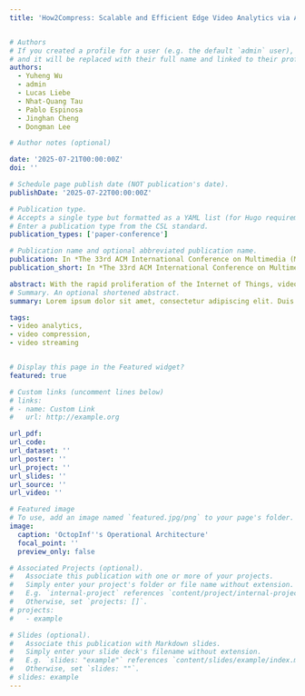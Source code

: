 ```yaml
---
title: 'How2Compress: Scalable and Efficient Edge Video Analytics via Adaptive Granular Video Compression'


# Authors
# If you created a profile for a user (e.g. the default `admin` user), write the username (folder name) here
# and it will be replaced with their full name and linked to their profile.
authors:
  - Yuheng Wu
  - admin
  - Lucas Liebe
  - Nhat-Quang Tau
  - Pablo Espinosa
  - Jinghan Cheng
  - Dongman Lee

# Author notes (optional)

date: '2025-07-21T00:00:00Z'
doi: ''

# Schedule page publish date (NOT publication's date).
publishDate: '2025-07-22T00:00:00Z'

# Publication type.
# Accepts a single type but formatted as a YAML list (for Hugo requirements).
# Enter a publication type from the CSL standard.
publication_types: ['paper-conference']

# Publication name and optional abbreviated publication name.
publication: In *The 33rd ACM International Conference on Multimedia (MM 2025, CORE A\*)*
publication_short: In *The 33rd ACM International Conference on Multimedia (MM 2025, CORE A\*)*

abstract: With the rapid proliferation of the Internet of Things, video analytics has become a cornerstone application in wireless multimedia sensor networks. To support such applications under bandwidth constraints, learning-based adaptive quantization for video compression have demonstrated strong potential in reducing bitrate while maintaining analytical accuracy. However, existing frameworks often fail to fully exploit the fine-grained quality control enabled by modern blockbased video codecs, leaving significant compression efficiency untapped. In this paper, we present How2Compress, a simple yet effective framework designed to enhance video compression efficiency through precise, fine-grained quality control at the macroblock level. How2Compress is a plug-and-play module and can be seamlessly integrated into any existing edge video analytics pipelines. We implement How2Compress on the H.264 codec and evaluate its performance across diverse real-world scenarios. Experimental results show that How2Compress achieves up to 50.4% bitrate savings and outperforms baselines by up to 3.01× without compromising accuracy, demonstrating its practical effectiveness and efficiency. Code is available at link and a reproducible docker image at link.
# Summary. An optional shortened abstract.
summary: Lorem ipsum dolor sit amet, consectetur adipiscing elit. Duis posuere tellus ac convallis placerat. Proin tincidunt magna sed ex sollicitudin condimentum.

tags:
- video analytics,
- video compression,
- video streaming


# Display this page in the Featured widget?
featured: true

# Custom links (uncomment lines below)
# links:
# - name: Custom Link
#   url: http://example.org

url_pdf: 
url_code:
url_dataset: ''
url_poster: ''
url_project: ''
url_slides: ''
url_source: ''
url_video: ''

# Featured image
# To use, add an image named `featured.jpg/png` to your page's folder.
image:
  caption: 'OctopInf''s Operational Architecture'
  focal_point: ''
  preview_only: false

# Associated Projects (optional).
#   Associate this publication with one or more of your projects.
#   Simply enter your project's folder or file name without extension.
#   E.g. `internal-project` references `content/project/internal-project/index.md`.
#   Otherwise, set `projects: []`.
# projects:
#   - example

# Slides (optional).
#   Associate this publication with Markdown slides.
#   Simply enter your slide deck's filename without extension.
#   E.g. `slides: "example"` references `content/slides/example/index.md`.
#   Otherwise, set `slides: ""`.
# slides: example
---
```


<!-- {{% callout note %}}
Click the _Cite_ button above to demo the feature to enable visitors to import publication metadata into their reference management software.
{{% /callout %}}

{{% callout note %}}
Create your slides in Markdown - click the _Slides_ button to check out the example.
{{% /callout %}}

Add the publication's **full text** or **supplementary notes** here. You can use rich formatting such as including [code, math, and images](https://docs.hugoblox.com/content/writing-markdown-latex/). -->
